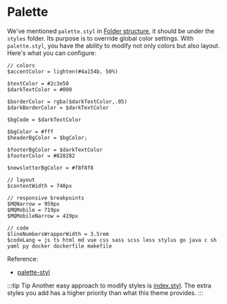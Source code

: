 # Palette

We've mentioned `palette.styl` in [Folder structure](../#folder-structure), it should be under the `styles` folder. Its purpose is to override global color settings. With `palette.styl`, you have the ability to modify not only colors but also layout. Here's what you can configure:

```stylus
// colors
$accentColor = lighten(#4a154b, 50%)

$textColor = #2c3e50
$darkTextColor = #000

$borderColor = rgba($darkTextColor,.05)
$darkBorderColor = $darkTextColor

$bgCode = $darkTextColor

$bgColor = #fff
$headerBgColor = $bgColor;

$footerBgColor = $darkTextColor
$footerColor = #828282

$newsletterBgColor = #f8f8f8

// layout
$contentWidth = 740px

// responsive breakpoints
$MQNarrow = 959px
$MQMobile = 719px
$MQMobileNarrow = 419px

// code
$lineNumbersWrapperWidth = 3.5rem
$codeLang = js ts html md vue css sass scss less stylus go java c sh yaml py docker dockerfile makefile
```

Reference:

- [palette-styl](https://vuepress.vuejs.org/config/#styling)

:::tip Tip
Another easy approach to modify styles is [index.styl](https://vuepress.vuejs.org/config/#index-styl). The extra styles you add has a higher priority than what this theme provides.
:::
